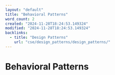 ```yaml
---
layout: "default"
title: "Behavioral Patterns"
word_count: 2
created: "2024-11-28T18:24:53.149324"
modified: "2024-11-28T18:24:53.149324"
backlinks:
  - title: "Design Patterns"
    url: "cse/design_patterns/design_patterns/"
---
```

# Behavioral Patterns

